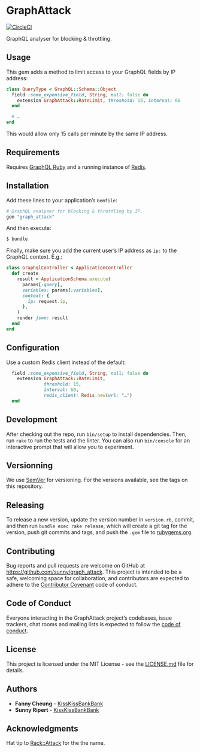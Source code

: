 # GraphAttack

[![CircleCI](https://circleci.com/gh/sunny/graph_attack.svg?style=svg)](https://circleci.com/gh/sunny/graph_attack)

GraphQL analyser for blocking & throttling.

## Usage

This gem adds a method to limit access to your GraphQL fields by IP address:

```rb
class QueryType < GraphQL::Schema::Object
  field :some_expensive_field, String, null: false do
    extension GraphAttack::RateLimit, threshold: 15, interval: 60
  end

  # …
end
```

This would allow only 15 calls per minute by the same IP address.

## Requirements

Requires [GraphQL Ruby](http://graphql-ruby.org/) and a running instance
of [Redis](https://redis.io/).

## Installation

Add these lines to your application’s `Gemfile`:

```ruby
# GraphQL analyser for blocking & throttling by IP.
gem "graph_attack"
```

And then execute:

```sh
$ bundle
```

Finally, make sure you add the current user’s IP address as `ip:` to the
GraphQL context. E.g.:

```rb
class GraphqlController < ApplicationController
  def create
    result = ApplicationSchema.execute(
      params[:query],
      variables: params[:variables],
      context: {
        ip: request.ip,
      },
    )
    render json: result
  end
end
```

## Configuration

Use a custom Redis client instead of the default:

```rb
  field :some_expensive_field, String, null: false do
    extension GraphAttack::RateLimit,
              threshold: 15,
              interval: 60,
              redis_client: Redis.new(url: "…")
  end
```

## Development

After checking out the repo, run `bin/setup` to install dependencies. Then, run
`rake` to run the tests and the linter. You can also run `bin/console` for an
interactive prompt that will allow you to experiment.

## Versionning

We use [SemVer](http://semver.org/) for versioning. For the versions available,
see the tags on this repository.

## Releasing

To release a new version, update the version number in `version.rb`, commit,
and then run `bundle exec rake release`, which will create a git tag for the
version, push git commits and tags, and push the `.gem` file to
[rubygems.org](https://rubygems.org).

## Contributing

Bug reports and pull requests are welcome on GitHub at
https://github.com/sunny/graph_attack. This project is intended to be a safe,
welcoming space for collaboration, and contributors are expected to adhere to
the [Contributor Covenant](http://contributor-covenant.org) code of conduct.

## Code of Conduct

Everyone interacting in the GraphAttack project’s codebases, issue trackers,
chat rooms and mailing lists is expected to follow the
[code of conduct](https://github.com/sunny/graph_attack/blob/main/CODE_OF_CONDUCT.md).

## License

This project is licensed under the MIT License - see the
[LICENSE.md](https://github.com/sunny/graph_attack/blob/main/LICENSE.md)
file for details.

## Authors

- **Fanny Cheung** - [KissKissBankBank](https://github.com/KissKissBankBank)
- **Sunny Ripert** - [KissKissBankBank](https://github.com/KissKissBankBank)

## Acknowledgments

Hat tip to [Rack::Attack](https://github.com/kickstarter/rack-attack) for the
the name.
